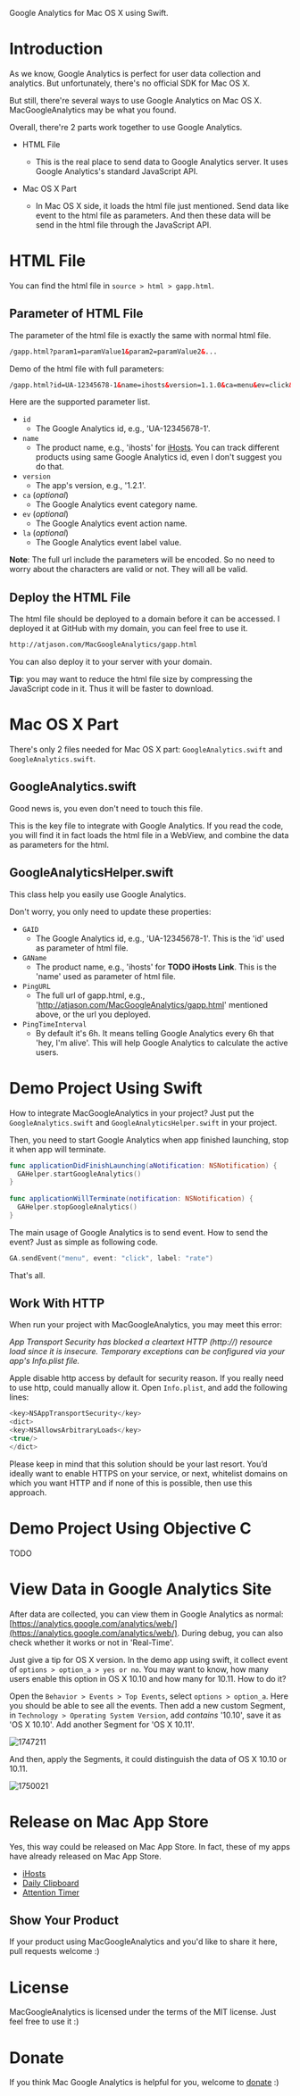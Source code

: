 Google Analytics for Mac OS X using Swift.


# Introduction
As we know, Google Analytics is perfect for user data collection and analytics. But unfortunately, there's no official SDK for Mac OS X.

But still, there're several ways to use Google Analytics on Mac OS X. MacGoogleAnalytics may be what you found.

Overall, there're 2 parts work together to use Google Analytics.

- HTML File
  - This is the real place to send data to Google Analytics server. It uses Google Analytics's standard JavaScript API.

- Mac OS X Part
  - In Mac OS X side, it loads the html file just mentioned. Send data like event to the html file as parameters. And then these data will be send in the html file through the JavaScript API.

# HTML File
You can find the html file in `source > html > gapp.html`.

## Parameter of HTML File
The parameter of the html file is exactly the same with normal html file.

```html
/gapp.html?param1=paramValue1&param2=paramValue2&...
```

Demo of the html file with full parameters:

```html
/gapp.html?id=UA-12345678-1&name=ihosts&version=1.1.0&ca=menu&ev=click&la=rate
```

Here are the supported parameter list.

- `id`
  - The Google Analytics id, e.g., 'UA-12345678-1'.
- `name`
  - The product name, e.g., 'ihosts' for [iHosts](http://ex.toolinbox.net/ga/url.html?utm_medium=ihosts&utm_source=GitHub&id=UA-26569268-10&url=https%3a%2f%2fitunes.apple.com%2fapp%2fid1102004240%3fls%3d1%26mt%3d12). You can track different products using same Google Analytics id, even I don't suggest you do that. 
- `version`
  - The app's version, e.g., '1.2.1'.
- `ca` (*optional*)
  - The Google Analytics event category name.
- `ev` (*optional*)
  - The Google Analytics event action name.
- `la` (*optional*)
  - The Google Analytics event label value.

**Note**: The full url include the parameters will be encoded. So no need to worry about the characters are valid or not. They will all be valid.

## Deploy the HTML File
The html file should be deployed to a domain before it can be accessed. I deployed it at GitHub with my domain, you can feel free to use it.

```html
http://atjason.com/MacGoogleAnalytics/gapp.html
```

You can also deploy it to your server with your domain.

**Tip**: you may want to reduce the html file size by compressing the JavaScript code in it. Thus it will be faster to download.

# Mac OS X Part
There's only 2 files needed for Mac OS X part: `GoogleAnalytics.swift` and `GoogleAnalytics.swift`.

## GoogleAnalytics.swift
Good news is, you even don't need to touch this file.

This is the key file to integrate with Google Analytics. If you read the code, you will find it in fact loads the html file in a WebView, and combine the data as parameters for the html.

## GoogleAnalyticsHelper.swift
This class help you easily use Google Analytics.

Don't worry, you only need to update these properties:

- `GAID`
  - The Google Analytics id, e.g., 'UA-12345678-1'. This is the 'id' used as parameter of html file.
- `GAName`
  - The product name, e.g., 'ihosts' for **TODO iHosts Link**. This is the 'name' used as parameter of html file. 
- `PingURL`
  - The full url of gapp.html, e.g., 'http://atjason.com/MacGoogleAnalytics/gapp.html' mentioned above, or the url you deployed.
- `PingTimeInterval`
  - By default it's 6h. It means telling Google Analytics every 6h that 'hey, I'm alive'. This will help Google Analytics to calculate the active users.

# Demo Project Using Swift
How to integrate MacGoogleAnalytics in your project? Just put the `GoogleAnalytics.swift` and `GoogleAnalyticsHelper.swift` in your project.

Then, you need to start Google Analytics when app finished launching, stop it when app will terminate.

```swift
func applicationDidFinishLaunching(aNotification: NSNotification) {    
  GAHelper.startGoogleAnalytics()
}
  
func applicationWillTerminate(notification: NSNotification) {
  GAHelper.stopGoogleAnalytics()
}
```

The main usage of Google Analytics is to send event. How to send the event? Just as simple as following code.

```swift
GA.sendEvent("menu", event: "click", label: "rate")
```

That's all.

## Work With HTTP
When run your project with MacGoogleAnalytics, you may meet this error:

*App Transport Security has blocked a cleartext HTTP (http://) resource load since it is insecure. Temporary exceptions can be configured via your app's Info.plist file.*

Apple disable http access by default for security reason. If you really need to use http, could manually allow it. Open `Info.plist`, and add the following lines:

```swift
<key>NSAppTransportSecurity</key>
<dict>
<key>NSAllowsArbitraryLoads</key>
<true/>
</dict>
```

Please keep in mind that this solution should be your last resort. You’d ideally want to enable HTTPS on your service, or next, whitelist domains on which you want HTTP and if none of this is possible, then use this approach.

# Demo Project Using Objective C
TODO

# View Data in Google Analytics Site
After data are collected, you can view them in Google Analytics as normal: [https://analytics.google.com/analytics/web/](https://analytics.google.com/analytics/web/). During debug, you can also check whether it works or not in 'Real-Time'.

Just give a tip for OS X version. In the demo app using swift, it collect event of `options > option_a > yes or no`. You may want to know, how many users enable this option in OS X 10.10 and how many for 10.11. How to do it?

Open the `Behavior > Events > Top Events`, select `options > option_a`. Here you should be able to see all the events. Then add a new custom Segment, in `Technology > Operating System Version`, add *contains* '10.10', save it as 'OS X 10.10'. Add another Segment for 'OS X 10.11'.

![1747211](http://p.appsites.io/2016-05-14-1747211.jpg)

And then, apply the Segments, it could distinguish the data of OS X 10.10 or 10.11.

![1750021](http://p.appsites.io/2016-05-14-1750021.jpg)

# Release on Mac App Store
Yes, this way could be released on Mac App Store. In fact, these of my apps have already released on Mac App Store.

- [iHosts](http://ex.toolinbox.net/ga/url.html?utm_medium=ihosts&utm_source=GitHub&id=UA-26569268-10&url=https%3a%2f%2fitunes.apple.com%2fapp%2fid1102004240%3fls%3d1%26mt%3d12)
- [Daily Clipboard](http://ex.toolinbox.net/ga/url.html?utm_medium=clip&utm_source=GitHub&id=UA-26569268-10&url=https%3a%2f%2fitunes.apple.com%2fapp%2fid1056935452%3fls%3d1%26mt%3d12)
- [Attention Timer](http://ex.toolinbox.net/ga/url.html?utm_medium=timer&utm_source=GitHub&id=UA-26569268-10&url=https%3a%2f%2fitunes.apple.com%2fapp%2fid1062139745%3fls%3d1%26mt%3d12)

## Show Your Product
If your product using MacGoogleAnalytics and you'd like to share it here, pull requests welcome :)

# License
MacGoogleAnalytics is licensed under the terms of the MIT license. Just feel free to use it :)

# Donate
If you think Mac Google Analytics is helpful for you, welcome to [donate](https://www.paypal.com/cgi-bin/webscr?cmd=_xclick&business=quietjason%40gmail%2ecom&lc=US&item_name=Mac%20Google%20Analytics&button_subtype=services&currency_code=USD&bn=PP%2dBuyNowBF%3abtn_buynow_SM%2egif%3aNonHosted) :)


